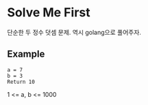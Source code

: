 # Solve Me First
단순한 두 정수 덧셈 문제.
역시 golang으로 풀어주자.

## Example
```
a = 7
b = 3
Return 10
```
1 <= a, b <= 1000
